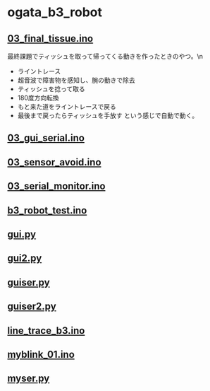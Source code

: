 # ogata_b3_robot

## [03_final_tissue.ino](https://github.com/brad-127/ogata_b3_robot/blob/main/03_final_tissue.ino)
最終課題でティッシュを取って帰ってくる動きを作ったときのやつ。\n
- ライントレース
- 超音波で障害物を感知し、腕の動きで除去
- ティッシュを捻って取る
- 180度方向転換
- もと来た道をライントレースで戻る
- 最後まで戻ったらティッシュを手放す
という感じで自動で動く。

## [03_gui_serial.ino](https://github.com/brad-127/ogata_b3_robot/blob/main/03_gui_serial.ino)
## [03_sensor_avoid.ino](https://github.com/brad-127/ogata_b3_robot/blob/main/03_sensor_avoid.ino)
## [03_serial_monitor.ino](https://github.com/brad-127/ogata_b3_robot/blob/main/03_serial_monitor.ino)
## [b3_robot_test.ino](https://github.com/brad-127/ogata_b3_robot/blob/main/b3_robot_test.ino)
## [gui.py](https://github.com/brad-127/ogata_b3_robot/blob/main/gui.py)
## [gui2.py](https://github.com/brad-127/ogata_b3_robot/blob/main/gui2.py)
## [guiser.py](https://github.com/brad-127/ogata_b3_robot/blob/main/guiser.py)
## [guiser2.py](https://github.com/brad-127/ogata_b3_robot/blob/main/guiser2.py)
## [line_trace_b3.ino](https://github.com/brad-127/ogata_b3_robot/blob/main/line_trace_b3.ino)
## [myblink_01.ino](https://github.com/brad-127/ogata_b3_robot/blob/main/myblink_01.ino)
## [myser.py](https://github.com/brad-127/ogata_b3_robot/blob/main/myser.py)
